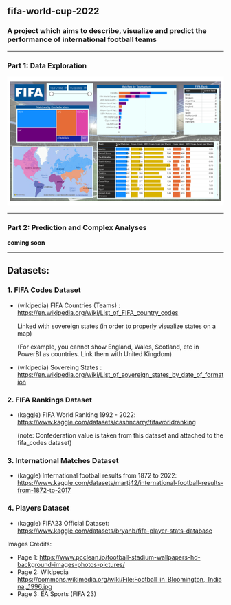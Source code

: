 ## fifa-world-cup-2022

### A project which aims to describe, visualize and predict the performance of international football teams


---
### Part 1: Data Exploration 

![alt text](https://github.com/gabipana7/fifa-world-cup-2022/blob/main/report/fifa-matches-players.gif)


---
### Part 2: Prediction and Complex Analyses

**coming soon**


---
## Datasets:


### 1. FIFA Codes Dataset
- (wikipedia) FIFA Countries (Teams) : https://en.wikipedia.org/wiki/List_of_FIFA_country_codes

    Linked with sovereign states (in order to properly visualize states on a map)
    
    (For example, you cannot show England, Wales, Scotland, etc in PowerBI as countries. Link them with United Kingdom)

- (wikipedia) Sovereing States : https://en.wikipedia.org/wiki/List_of_sovereign_states_by_date_of_formation


### 2. FIFA Rankings Dataset 
- (kaggle) FIFA World Ranking 1992 - 2022: https://www.kaggle.com/datasets/cashncarry/fifaworldranking

    (note: Confederation value is taken from this dataset and attached to the fifa_codes dataset)

### 3. International Matches Dataset
- (kaggle) International football results from 1872 to 2022: https://www.kaggle.com/datasets/martj42/international-football-results-from-1872-to-2017


### 4. Players Dataset
- (kaggle) FIFA23 Official Dataset: https://www.kaggle.com/datasets/bryanb/fifa-player-stats-database


Images Credits:
- Page 1: https://www.pcclean.io/football-stadium-wallpapers-hd-background-images-photos-pictures/
- Page 2: Wikipedia https://commons.wikimedia.org/wiki/File:Football_in_Bloomington,_Indiana,_1996.jpg
- Page 3: EA Sports (FIFA 23)

